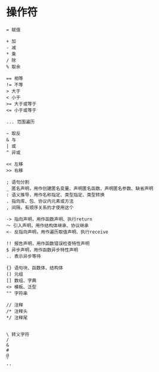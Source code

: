 # 操作符
    = 赋值

    + 加
    - 减
    * 乘
    / 除
    % 取余

    == 相等
    != 不等
    > 大于
    < 小于
    >= 大于或等于
    <= 小于或等于

    ... 范围遍历

    ~ 取反
    & 与
    | 或
    ^ 异或

    << 左移
    >> 右移

    ; 语句分割
    _ 匿名声明，用作创建匿名变量、声明匿名函数、声明匿名参数、缺省声明
    : 语义推导，用作名称指定、类型指定、类型转换
    . 指向库、包、协议内元素或方法
    , 间隔，有顺序关系的才使用这个

    -> 指向声明，用作函数声明、执行return
    ～ 引入声明，用作结构体继承、协议继承
    <- 反指向声明，用作遍历取值声明、执行receive
    
    !! 报告声明，用作函数错误检查特性声明
    $ 异步声明，用作函数异步特性声明
    .. 表示异步等待

    {} 语句块、函数体、结构体
    () 元组
    [] 数组、字典
    <> 模板、泛型
    "" 字符串

    // 注释
    /* 注释头
    */ 注释尾


    \ 转义字符
    / 
    &
    #
    @
    `
    ''

